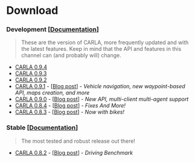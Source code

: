 # Download

### Development [[Documentation](https://carla.readthedocs.io/en/latest/)]

> These are the version of CARLA, more frequently updated and with the latest
> features. Keep in mind that the API and features in this channel can (and
> probably will) change.

- [CARLA 0.9.4](https://github.com/carla-simulator/carla/releases/tag/0.9.4)
- [CARLA 0.9.3](https://github.com/carla-simulator/carla/releases/tag/0.9.3)
- [CARLA 0.9.2](https://github.com/carla-simulator/carla/releases/tag/0.9.2)
- [CARLA 0.9.1](https://github.com/carla-simulator/carla/releases/tag/0.9.1) -
  [[Blog post](http://carla.org/2018/11/16/release-0.9.1/)] - _Vehicle navigation, new waypoint-based API, maps creation, and more_
- [CARLA 0.9.0](https://github.com/carla-simulator/carla/releases/tag/0.9.0) -
  [[Blog post](http://carla.org/2018/07/30/release-0.9.0/)] - _New API, multi-client multi-agent support_
- [CARLA 0.8.4](https://github.com/carla-simulator/carla/releases/tag/0.8.4) -
  [[Blog post](http://carla.org/2018/06/18/release-0.8.4/)] - _Fixes And More!_
- [CARLA 0.8.3](https://github.com/carla-simulator/carla/releases/tag/0.8.3) -
  [[Blog post](http://carla.org/2018/06/08/release-0.8.3/)] - _Now with bikes!_

### Stable [[Documentation](https://carla.readthedocs.io/en/stable/)]

> The most tested and robust release out there!

- [CARLA 0.8.2](https://github.com/carla-simulator/carla/releases/tag/0.8.2) -
  [[Blog post](http://carla.org/2018/04/23/release-0.8.2/)] - _Driving Benchmark_
